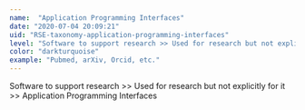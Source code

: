```yaml
---
name:  "Application Programming Interfaces"
date: "2020-07-04 20:09:21"
uid: "RSE-taxonomy-application-programming-interfaces"
level: "Software to support research >> Used for research but not explicitly for it >> Application Programming Interfaces"
color: "darkturquoise"
example: "Pubmed, arXiv, Orcid, etc." 
---
```


Software to support research >> Used for research but not explicitly for it >> Application Programming Interfaces